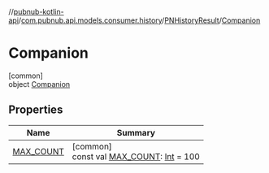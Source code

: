 //[pubnub-kotlin-api](../../../../index.md)/[com.pubnub.api.models.consumer.history](../../index.md)/[PNHistoryResult](../index.md)/[Companion](index.md)

# Companion

[common]\
object [Companion](index.md)

## Properties

| Name | Summary |
|---|---|
| [MAX_COUNT](-m-a-x_-c-o-u-n-t.md) | [common]<br>const val [MAX_COUNT](-m-a-x_-c-o-u-n-t.md): [Int](https://kotlinlang.org/api/latest/jvm/stdlib/kotlin/-int/index.html) = 100 |
